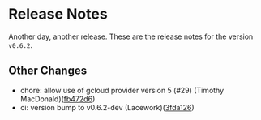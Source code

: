 # Release Notes
Another day, another release. These are the release notes for the version `v0.6.2`.

## Other Changes
* chore: allow use of gcloud provider version 5 (#29) (Timothy MacDonald)([fb472d6](https://github.com/lacework/terraform-gcp-gke-audit-log/commit/fb472d601e4737f6493f9fe664bd021a39e85068))
* ci: version bump to v0.6.2-dev (Lacework)([3fda126](https://github.com/lacework/terraform-gcp-gke-audit-log/commit/3fda126afbd80ff99cbfc947ad6c40405223dd74))
